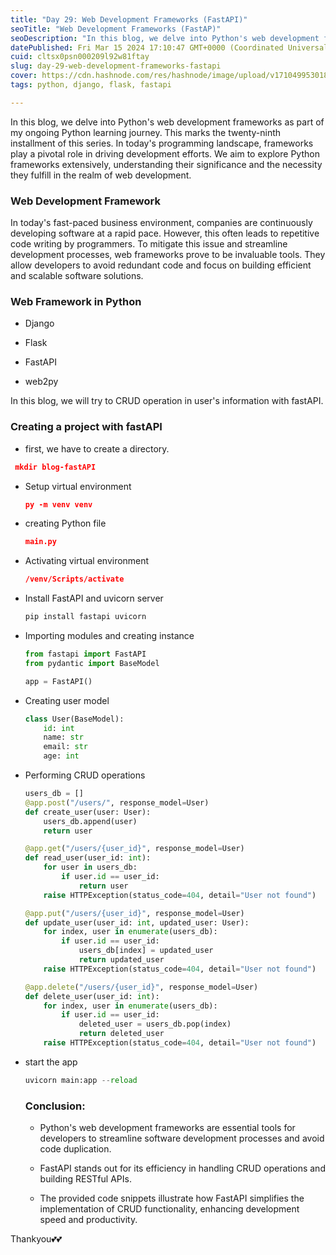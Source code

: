 ```yaml
---
title: "Day 29: Web Development Frameworks (FastAPI)"
seoTitle: "Web Development Frameworks (FastAP)"
seoDescription: "In this blog, we delve into Python's web development frameworks as part of my ongoing Python learning journey. "
datePublished: Fri Mar 15 2024 17:10:47 GMT+0000 (Coordinated Universal Time)
cuid: cltsx0psn000209l92w81ftay
slug: day-29-web-development-frameworks-fastapi
cover: https://cdn.hashnode.com/res/hashnode/image/upload/v1710499530186/0e0a250e-8f89-4236-a189-0d44455d969c.png
tags: python, django, flask, fastapi

---
```


In this blog, we delve into Python's web development frameworks as part of my ongoing Python learning journey. This marks the twenty-ninth installment of this series. In today's programming landscape, frameworks play a pivotal role in driving development efforts. We aim to explore Python frameworks extensively, understanding their significance and the necessity they fulfill in the realm of web development.

### Web Development Framework

In today's fast-paced business environment, companies are continuously developing software at a rapid pace. However, this often leads to repetitive code writing by programmers. To mitigate this issue and streamline development processes, web frameworks prove to be invaluable tools. They allow developers to avoid redundant code and focus on building efficient and scalable software solutions.

### Web Framework in Python

* Django
    
* Flask
    
* FastAPI
    
* web2py
    

In this blog, we will try to CRUD operation in user's information with fastAPI.

### Creating a project with fastAPI

* first, we have to create a directory.
    

```json
 mkdir blog-fastAPI
```

* Setup virtual environment
    
    ```json
    py -m venv venv
    ```
    
* creating Python file
    
    ```json
    main.py
    ```
    
* Activating virtual environment
    
    ```json
    /venv/Scripts/activate
    ```
    
* Install FastAPI and uvicorn server
    
    ```python
    pip install fastapi uvicorn
    ```
    
* Importing modules and creating instance
    
    ```python
    from fastapi import FastAPI
    from pydantic import BaseModel
    
    app = FastAPI()
    ```
    
* Creating user model
    
    ```python
    class User(BaseModel):
        id: int
        name: str
        email: str
        age: int
    ```
    
* Performing CRUD operations
    
    ```python
    users_db = []
    @app.post("/users/", response_model=User)
    def create_user(user: User):
        users_db.append(user)
        return user
    
    @app.get("/users/{user_id}", response_model=User)
    def read_user(user_id: int):
        for user in users_db:
            if user.id == user_id:
                return user
        raise HTTPException(status_code=404, detail="User not found")
    
    @app.put("/users/{user_id}", response_model=User)
    def update_user(user_id: int, updated_user: User):
        for index, user in enumerate(users_db):
            if user.id == user_id:
                users_db[index] = updated_user
                return updated_user
        raise HTTPException(status_code=404, detail="User not found")
    
    @app.delete("/users/{user_id}", response_model=User)
    def delete_user(user_id: int):
        for index, user in enumerate(users_db):
            if user.id == user_id:
                deleted_user = users_db.pop(index)
                return deleted_user
        raise HTTPException(status_code=404, detail="User not found")
    ```
    
* start the app
    
    ```python
    uvicorn main:app --reload
    ```
    
    ### **Conclusion**:
    
    * Python's web development frameworks are essential tools for developers to streamline software development processes and avoid code duplication.
        
    * FastAPI stands out for its efficiency in handling CRUD operations and building RESTful APIs.
        
    * The provided code snippets illustrate how FastAPI simplifies the implementation of CRUD functionality, enhancing development speed and productivity.
        

Thankyou💕💕